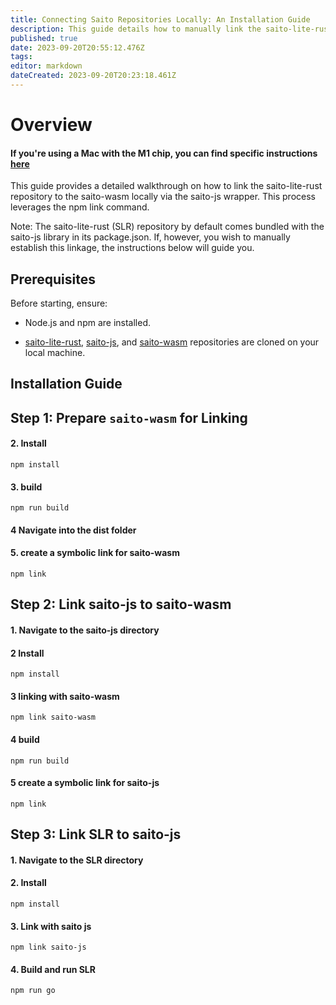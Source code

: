 ```yaml
---
title: Connecting Saito Repositories Locally: An Installation Guide
description: This guide details how to manually link the saito-lite-rust repository to saito-wasm using the saito-js wrapper, leveraging the npm link command for local integration.
published: true
date: 2023-09-20T20:55:12.476Z
tags: 
editor: markdown
dateCreated: 2023-09-20T20:23:18.461Z
---
```



# Overview


#### If you're using a Mac with the M1 chip, you can find specific instructions [here](https://wiki.saito.io/e/en/tech/linking_installations_mac)

This guide provides a detailed walkthrough on how to link the saito-lite-rust repository to the saito-wasm locally via the saito-js wrapper. This process leverages the npm link command.

Note: The saito-lite-rust (SLR) repository by default comes bundled with the saito-js library in its package.json. If, however, you wish to manually establish this linkage, the instructions below will guide you.



## Prerequisites

Before starting, ensure:

- Node.js and npm are installed.

- [saito-lite-rust](https://github.com/SaitoTech/saito-lite-rust), [saito-js](https://github.com/SaitoTech/saito-rust-workspace), and [saito-wasm](https://github.com/SaitoTech/saito-rust-workspace) repositories are cloned on your local machine.




## Installation Guide

## Step 1: Prepare `saito-wasm` for Linking

#### 2. Install
```
npm install
```
#### 3. build
```
npm run build
```
#### 4 Navigate into the dist folder 
#### 5. create a symbolic link for saito-wasm
```
npm link 
```

## Step 2: Link saito-js to saito-wasm

#### 1. Navigate to the saito-js directory


#### 2 Install 
```
npm install
```
#### 3 linking with saito-wasm
```
npm link saito-wasm
```
#### 4 build
```
npm run build
```
#### 5 create a symbolic link for saito-js
```
npm link
```

## Step 3: Link SLR to saito-js

#### 1. Navigate to the SLR directory

#### 2. Install
``` 
npm install
```
#### 3. Link with saito js
```
npm link saito-js
```
#### 4. Build and run SLR
```
npm run go
```



